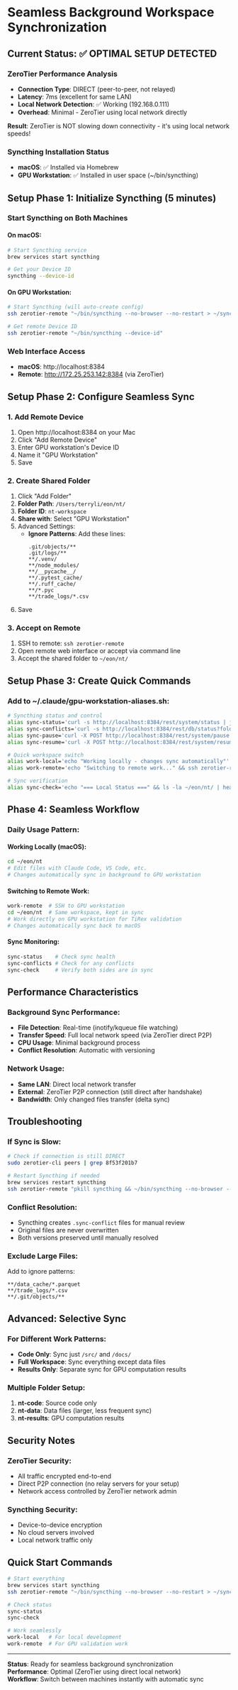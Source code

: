 # Seamless Background Workspace Synchronization

## Current Status: ✅ OPTIMAL SETUP DETECTED

### ZeroTier Performance Analysis
- **Connection Type**: DIRECT (peer-to-peer, not relayed)
- **Latency**: 7ms (excellent for same LAN)
- **Local Network Detection**: ✅ Working (192.168.0.111)
- **Overhead**: Minimal - ZeroTier using local network directly

**Result**: ZeroTier is NOT slowing down connectivity - it's using local network speeds!

### Syncthing Installation Status
- **macOS**: ✅ Installed via Homebrew
- **GPU Workstation**: ✅ Installed in user space (~/bin/syncthing)

## Setup Phase 1: Initialize Syncthing (5 minutes)

### Start Syncthing on Both Machines

#### On macOS:
```bash
# Start Syncthing service
brew services start syncthing

# Get your Device ID
syncthing --device-id
```

#### On GPU Workstation:
```bash
# Start Syncthing (will auto-create config)
ssh zerotier-remote "~/bin/syncthing --no-browser --no-restart > ~/syncthing.log 2>&1 &"

# Get remote Device ID
ssh zerotier-remote "~/bin/syncthing --device-id"
```

### Web Interface Access
- **macOS**: http://localhost:8384
- **Remote**: http://172.25.253.142:8384 (via ZeroTier)

## Setup Phase 2: Configure Seamless Sync

### 1. Add Remote Device
1. Open http://localhost:8384 on your Mac
2. Click "Add Remote Device"
3. Enter GPU workstation's Device ID
4. Name it "GPU Workstation"
5. Save

### 2. Create Shared Folder
1. Click "Add Folder"
2. **Folder Path**: `/Users/terryli/eon/nt/`
3. **Folder ID**: `nt-workspace`
4. **Share with**: Select "GPU Workstation"
5. Advanced Settings:
   - **Ignore Patterns**: Add these lines:
     ```
     .git/objects/**
     .git/logs/**
     **/.venv/
     **/node_modules/
     **/__pycache__/
     **/.pytest_cache/
     **/.ruff_cache/
     **/*.pyc
     **/trade_logs/*.csv
     ```
6. Save

### 3. Accept on Remote
1. SSH to remote: `ssh zerotier-remote`
2. Open remote web interface or accept via command line
3. Accept the shared folder to `~/eon/nt/`

## Setup Phase 3: Create Quick Commands

### Add to ~/.claude/gpu-workstation-aliases.sh:
```bash
# Syncthing status and control
alias sync-status='curl -s http://localhost:8384/rest/system/status | jq .myID'
alias sync-conflicts='curl -s http://localhost:8384/rest/db/status?folder=nt-workspace | jq .needFiles'
alias sync-pause='curl -X POST http://localhost:8384/rest/system/pause'
alias sync-resume='curl -X POST http://localhost:8384/rest/system/resume'

# Quick workspace switch
alias work-local='echo "Working locally - changes sync automatically"'
alias work-remote='echo "Switching to remote work..." && ssh zerotier-remote'

# Sync verification
alias sync-check='echo "=== Local Status ===" && ls -la ~/eon/nt/ | head -5 && echo "=== Remote Status ===" && ssh zerotier-remote "ls -la ~/eon/nt/" | head -5'
```

## Phase 4: Seamless Workflow

### Daily Usage Pattern:

#### Working Locally (macOS):
```bash
cd ~/eon/nt
# Edit files with Claude Code, VS Code, etc.
# Changes automatically sync in background to GPU workstation
```

#### Switching to Remote Work:
```bash
work-remote  # SSH to GPU workstation
cd ~/eon/nt  # Same workspace, kept in sync
# Work directly on GPU workstation for TiRex validation
# Changes automatically sync back to macOS
```

#### Sync Monitoring:
```bash
sync-status    # Check sync health
sync-conflicts # Check for any conflicts
sync-check     # Verify both sides are in sync
```

## Performance Characteristics

### Background Sync Performance:
- **File Detection**: Real-time (inotify/kqueue file watching)
- **Transfer Speed**: Full local network speed (via ZeroTier direct P2P)
- **CPU Usage**: Minimal background process
- **Conflict Resolution**: Automatic with versioning

### Network Usage:
- **Same LAN**: Direct local network transfer
- **External**: ZeroTier P2P connection (still direct after handshake)
- **Bandwidth**: Only changed files transfer (delta sync)

## Troubleshooting

### If Sync is Slow:
```bash
# Check if connection is still DIRECT
sudo zerotier-cli peers | grep 8f53f201b7

# Restart Syncthing if needed
brew services restart syncthing
ssh zerotier-remote "pkill syncthing && ~/bin/syncthing --no-browser --no-restart > ~/syncthing.log 2>&1 &"
```

### Conflict Resolution:
- Syncthing creates `.sync-conflict` files for manual review
- Original files are never overwritten
- Both versions preserved until manually resolved

### Exclude Large Files:
Add to ignore patterns:
```
**/data_cache/*.parquet
**/trade_logs/*.csv
**/.git/objects/**
```

## Advanced: Selective Sync

### For Different Work Patterns:
- **Code Only**: Sync just `/src/` and `/docs/`
- **Full Workspace**: Sync everything except data files
- **Results Only**: Separate sync for GPU computation results

### Multiple Folder Setup:
1. **nt-code**: Source code only
2. **nt-data**: Data files (larger, less frequent sync)
3. **nt-results**: GPU computation results

## Security Notes

### ZeroTier Security:
- All traffic encrypted end-to-end
- Direct P2P connection (no relay servers for your setup)
- Network access controlled by ZeroTier network admin

### Syncthing Security:
- Device-to-device encryption
- No cloud servers involved
- Local network traffic only

## Quick Start Commands

```bash
# Start everything
brew services start syncthing
ssh zerotier-remote "~/bin/syncthing --no-browser --no-restart > ~/syncthing.log 2>&1 &"

# Check status
sync-status
sync-check

# Work seamlessly
work-local   # For local development
work-remote  # For GPU validation work
```

---

**Status**: Ready for seamless background synchronization  
**Performance**: Optimal (ZeroTier using direct local network)  
**Workflow**: Switch between machines instantly with automatic sync